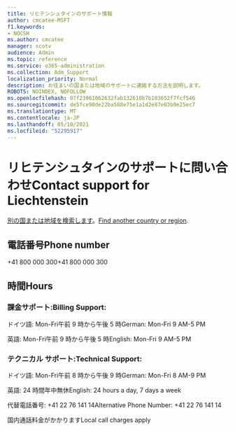 ```yaml
---
title: リヒテンシュタインのサポート情報
author: cmcatee-MSFT
f1.keywords:
- NOCSH
ms.author: cmcatee
manager: scotv
audience: Admin
ms.topic: reference
ms.service: o365-administration
ms.collection: Adm_Support
localization_priority: Normal
description: お住まいの国または地域のサポートに連絡する方法を説明します。
ROBOTS: NOINDEX, NOFOLLOW
ms.openlocfilehash: 07f23961062632fab132610b7b103652f7fcf546
ms.sourcegitcommit: de5fce90de22ba588e75e1a1d2e87e03b9e25ec7
ms.translationtype: MT
ms.contentlocale: ja-JP
ms.lasthandoff: 05/10/2021
ms.locfileid: "52295917"
---
```

# <a name="contact-support-for-liechtenstein"></a><span data-ttu-id="92a17-103">リヒテンシュタインのサポートに問い合わせ</span><span class="sxs-lookup"><span data-stu-id="92a17-103">Contact support for Liechtenstein</span></span>

<span data-ttu-id="92a17-104">[別の国または地域を検索します](../../business-video/get-help-support.md)。</span><span class="sxs-lookup"><span data-stu-id="92a17-104">[Find another country or region](../../business-video/get-help-support.md).</span></span>

## <a name="phone-number"></a><span data-ttu-id="92a17-105">電話番号</span><span class="sxs-lookup"><span data-stu-id="92a17-105">Phone number</span></span>
<span data-ttu-id="92a17-106">+41 800 000 300</span><span class="sxs-lookup"><span data-stu-id="92a17-106">+41 800 000 300</span></span>

## <a name="hours"></a><span data-ttu-id="92a17-107">時間</span><span class="sxs-lookup"><span data-stu-id="92a17-107">Hours</span></span>
### <a name="billing-support"></a><span data-ttu-id="92a17-108">課金サポート:</span><span class="sxs-lookup"><span data-stu-id="92a17-108">Billing Support:</span></span>

<span data-ttu-id="92a17-109">ドイツ語: Mon-Fri午前 9 時から午後 5 時</span><span class="sxs-lookup"><span data-stu-id="92a17-109">German: Mon-Fri 9 AM-5 PM</span></span>

<span data-ttu-id="92a17-110">英語: Mon-Fri午前 9 時から午後 5 時</span><span class="sxs-lookup"><span data-stu-id="92a17-110">English: Mon-Fri 9 AM-5 PM</span></span>

### <a name="technical-support"></a><span data-ttu-id="92a17-111">テクニカル サポート:</span><span class="sxs-lookup"><span data-stu-id="92a17-111">Technical Support:</span></span>

<span data-ttu-id="92a17-112">ドイツ語: Mon-Fri午前 8 時から午後 9 時</span><span class="sxs-lookup"><span data-stu-id="92a17-112">German: Mon-Fri 8 AM-9 PM</span></span>

<span data-ttu-id="92a17-113">英語: 24 時間年中無休</span><span class="sxs-lookup"><span data-stu-id="92a17-113">English: 24 hours a day, 7 days a week</span></span>

<span data-ttu-id="92a17-114">代替電話番号: +41 22 76 141 14</span><span class="sxs-lookup"><span data-stu-id="92a17-114">Alternative Phone Number: +41 22 76 141 14</span></span>

<span data-ttu-id="92a17-115">国内通話料金がかかります</span><span class="sxs-lookup"><span data-stu-id="92a17-115">Local call charges apply</span></span>
